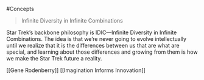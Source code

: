 #Concepts 
> Infinite Diversity in Infinite Combinations

Star Trek’s backbone philosophy is IDIC—Infinite Diversity in Infinite Combinations. The idea is that we’re never going to evolve intellectually until we realize that it is the differences between us that are what are special, and learning about those differences and growing from them is how we make the Star Trek future a reality.

[[Gene Rodenberry]]
[[Imagination Informs Innovation]]